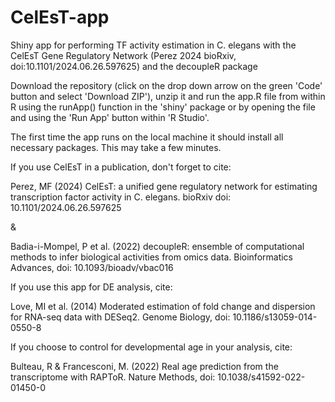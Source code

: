 # CelEsT-app
Shiny app for performing TF activity estimation in C. elegans with the CelEsT Gene Regulatory Network (Perez 2024 bioRxiv, doi:10.1101/2024.06.26.597625) and the decoupleR package

Download the repository (click on the drop down arrow on the green 'Code' button and select 'Download ZIP'), unzip it and run the app.R file from within R using the runApp() function in the 'shiny' package or by opening the file and using the 'Run App' button within 'R Studio'.

The first time the app runs on the local machine it should install all necessary packages. This may take a few minutes.

If you use CelEsT in a publication, don't forget to cite:

Perez, MF (2024) CelEsT: a unified gene regulatory network for estimating transcription factor activity in C. elegans. bioRxiv doi: 10.1101/2024.06.26.597625

& 

Badia-i-Mompel, P et al. (2022) decoupleR: ensemble of computational methods to infer biological activities from omics data. Bioinformatics Advances, doi: 10.1093/bioadv/vbac016 


If you use this app for DE analysis, cite:

Love, MI et al. (2014) Moderated estimation of fold change and dispersion for RNA-seq data with DESeq2. Genome Biology, doi: 10.1186/s13059-014-0550-8


If you choose to control for developmental age in your analysis, cite:

Bulteau, R & Francesconi, M. (2022) Real age prediction from the transcriptome with RAPToR. Nature Methods, doi: 10.1038/s41592-022-01450-0

